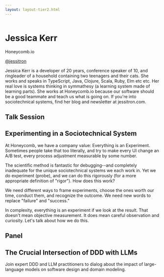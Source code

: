 ```yaml
---
layout: layout-tier2.html
---
```

<div class="container section featured-speaker">
   <div class="row">
     <div class="col-xs-12 col-sm-2 new-img-container">
       <img class="new-speaker-page-img jessica-kerr" />
       </div>
     <div class="col-xs-12 col-sm-10 copy-container">
       <h1 class="speaker-header">Jessica Kerr</h1>
       <span class="speaker-subtitle">Honeycomb.io</span>
       <p><a class="speaker-handle" href="https://twitter.com/jessitron" target="_blank">@jessitron</a></p>
       <p>Jessica Kerr is a developer of 20 years, conference speaker of 10, and ringleader of a household containing two teenagers and their cats. She works and speaks in TypeScript, Java, Clojure, Scala, Ruby, Elm etc etc. Her real love is systems thinking in symmathesy (a learning system made of learning parts). She works at Honeycomb.io because our software should be a good teammate and teach us what is going on. If you're into sociotechnical systems, find her blog and newsletter at jessitron.com.</p>
       <h2>Talk Session</h2>
      <h2 class="gold">Experimenting in a Sociotechnical System</h2>
      <p>At Honeycomb, we have a company value: Everything is an Experiment. Sometimes people take that too literally, and try to make every UI change an A/B test, every process adjustment measurable by some number.</p> 
      <p>The scientific method is fantastic for debugging--and completely inadequate for the unique sociotechnical systems we each work in. Yet we do experiment (probe), and we can do this rigorously (for a more appropriate definition of "rigor"). How does this work?</p>
      <p>We need different ways to frame experiments, choose the ones worth our time, conduct them, and recognize the outcome. We need new words to replace "failure" and "success."</p>
      <p>In complexity, everything is an experiment if we look at the result. That doesn't mean objective measurement. It does mean careful observation and curiosity. Let's talk about how we do this.</p>
      <h2>Panel</h2>
      <h2 class="gold">The Crucial Intersection of DDD with LLMs</h2>
      <p>Join expert DDD and LLM practitioners to dialog about the impact of large-language models on software design and domain modeling.</p>
     </div> 
   </div>
 </div>